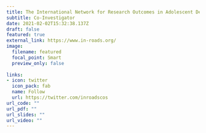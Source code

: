 ```yaml
---
title: The International Network for Research Outcomes in Adolescent Depression Studies (IN-ROADS, 2020-2022)
subtitle: Co-Investigator
date: 2021-02-02T15:32:38.137Z
draft: false
featured: true
external_link: https://www.in-roads.org/
image:
  filename: featured
  focal_point: Smart
  preview_only: false
  
links:
- icon: twitter
  icon_pack: fab
  name: Follow
  url: https://twitter.com/inroadscos
url_code: ""
url_pdf: ""
url_slides: ""
url_video: ""
---
```

